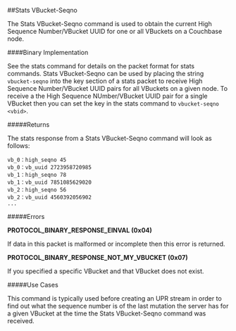 ##Stats VBucket-Seqno

The Stats VBucket-Seqno command is used to obtain the current High Sequence Number/VBucket UUID for one or all VBuckets on a Couchbase node.

####Binary Implementation

See the stats command for details on the packet format for stats commands. Stats VBucket-Seqno can be used by placing the string `vbucket-seqno` into the key section of a stats packet to receive High Sequence Number/VBucket UUID pairs for all VBuckets on a given node. To receive a the High Sequence NUmber/VBucket UUID pair for a single VBucket then you can set the key in the stats command to `vbucket-seqno <vbid>`.

#####Returns

The stats response from a Stats VBucket-Seqno command will look as follows:

    vb_0：high_seqno 45
    vb_0：vb_uuid 2723958720985
    vb_1：high_seqno 78
    vb_1：vb_uuid 7851085629020
    vb_2：high_seqno 56
    vb_2：vb_uuid 4560392056902
    ...

#####Errors

**PROTOCOL_BINARY_RESPONSE_EINVAL (0x04)**

If data in this packet is malformed or incomplete then this error is returned.

**PROTOCOL_BINARY_RESPONSE_NOT_MY_VBUCKET (0x07)**

If you specified a specific VBucket and that VBucket does not exist.

#####Use Cases

This command is typically used before creating an UPR stream in order to find out what the sequence number is of the last mutation the server has for a given VBucket at the time the Stats VBucket-Seqno command was received.


